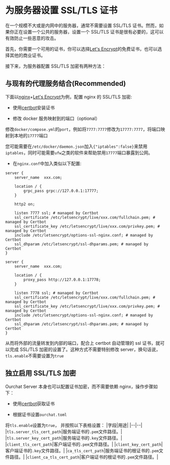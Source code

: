 # 为服务器设置 SSL/TLS 证书

在一个规模不大或是内网中的服务器，通常不需要设置 SSL/TLS 证书。然而，如果你正在设置一个公共的服务器，设置一个 SSL/TLS 证书是很有必要的，这可以有效防止一些恶意的攻击。

首先，你需要一个可用的证书，你可以选择[Let's Encrypt](https://letsencrypt.org/)的免费证书，也可以选择其他的商业证书。

接下来，为服务器配置 SSL/TLS 加密有两种方法：

## 与现有的代理服务结合(Recommended)

下面以[nginx](https://www.nginx.com/)+[Let's Encrypt](https://letsencrypt.org/)为例，配置 nginx 的 SSL/TLS 加密:

- 使用[certbot](https://certbot.eff.org/)安装证书

- 修改 docker 服务映射到的端口（optional）

修改`docker/compose.yml`的`port`，例如将`7777:7777`修改为`17777:7777`，将端口映射到本地的`17777`端口

您可能需要在`/etc/docker/daemon.json`加入`{"iptables":false}`来禁用`iptables`，同时可能需要`ufw`之类的软件来帮助禁用`17777`端口暴露到公网。

- 在`nginx.conf`中加入类似以下配置:

```nginx
server {
    server_name  xxx.com;

    location / {
        grpc_pass grpc://127.0.0.1:17777;
    }

    http2 on;

    listen 7777 ssl; # managed by Certbot
    ssl_certificate /etc/letsencrypt/live/xxx.com/fullchain.pem; # managed by Certbot
    ssl_certificate_key /etc/letsencrypt/live/xxx.com/privkey.pem; # managed by Certbot
    include /etc/letsencrypt/options-ssl-nginx.conf; # managed by Certbot
    ssl_dhparam /etc/letsencrypt/ssl-dhparams.pem; # managed by Certbot
}

server {
    server_name  xxx.com;

    location / {
        proxy_pass http://127.0.0.1:17778;
    }

    listen 7778 ssl; # managed by Certbot
    ssl_certificate /etc/letsencrypt/live/xxx.com/fullchain.pem; # managed by Certbot
    ssl_certificate_key /etc/letsencrypt/live/xxx.com/privkey.pem; # managed by Certbot
    include /etc/letsencrypt/options-ssl-nginx.conf; # managed by Certbot
    ssl_dhparam /etc/letsencrypt/ssl-dhparams.pem; # managed by Certbot
}
```

从而将外部的流量转发到内部的端口，配合上 certbot 自动管理的 ssl 证书，就可以完成 SSL/TLS 加密的设置了。这种方式不需要特别修改 server，换句话说，`tls.enable`不需要设置为`true`

## 独立启用 SSL/TLS 加密

Ourchat Server 本身也可以配置证书加密，而不需要依赖 nginx，操作步骤如下：

- 使用[certbot](https://certbot.eff.org/)获取证书

- 根据证书设置`ourchat.toml`

将`tls.enable`设置为`true`，
并按照以下表格设置：
|字段|用途|
|--|--|
|`tls.server_tls_cert_path`|服务端证书的`.pem`文件路径。|
|`tls.server_key_cert_path`|服务端证书的`.key`文件路径。|
|`client_tls_cert_path`|客户端证书的`.pem`文件路径。|
|`client_key_cert_path`|客户端证书的`.key`文件路径。|
|`ca_tls_cert_path`|服务端证书的根证书的`.pem`文件路径。|
|`client_ca_tls_cert_path`|客户端证书的根证书的`.pem`文件路径。|